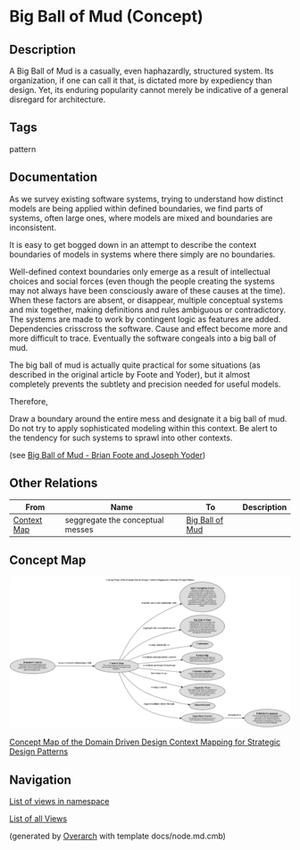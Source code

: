 
# Big Ball of Mud (Concept)
## Description
A Big Ball of Mud is a casually, even haphazardly, structured system.
Its organization, if one can call it that, is dictated more by expediency than
design. Yet, its enduring popularity cannot merely be indicative of a general
disregard for architecture.


## Tags
pattern

## Documentation
As we survey existing software systems, trying to understand how distinct
models are being applied within defined boundaries, we find parts of systems,
often large ones, where models are mixed and boundaries are inconsistent.

It is easy to get bogged down in an attempt to describe the context boundaries
of models in systems where there simply are no boundaries.

Well-defined context boundaries only emerge as a result of intellectual choices
and social forces (even though the people creating the systems may not always
have been consciously aware of these causes at the time). When these factors
are absent, or disappear, multiple conceptual systems and mix together, making
definitions and rules ambiguous or contradictory. The systems are made to work
by contingent logic as features are added. Dependencies crisscross the
software. Cause and effect become more and more difficult to trace. Eventually
the software congeals into a big ball of mud.

The big ball of mud is actually quite practical for some situations (as
described in the original article by Foote and Yoder), but it almost completely
prevents the subtlety and precision needed for useful models.

Therefore,

Draw a boundary around the entire mess and designate it a big ball of mud. Do
not try to apply sophisticated modeling within this context. Be alert to the
tendency for such systems to sprawl into other contexts.

(see [Big Ball of Mud - Brian Foote and Joseph Yoder](http://www.laputan.org/mud/mud.html))
## Other Relations
| From | Name | To | Description |
|---|---|---|---|
| [Context Map](../../../software-development/domain-driven-design/context-mapping/c-context-map.md) | seggregate the conceptual messes | [Big Ball of Mud](../../../software-development/domain-driven-design/context-mapping/c-big-ball-of-mud.md) |  |

## Concept Map
![Concept Map of the Domain Driven Design Context Mapping for Strategic Design Patterns](../../../software-development/domain-driven-design/context-mapping/concept-view.png)

[Concept Map of the Domain Driven Design Context Mapping for Strategic Design Patterns](../../../software-development/domain-driven-design/context-mapping/concept-view.md)


## Navigation
[List of views in namespace](./views-in-namespace.md)

[List of all Views](../../../views.md)


(generated by [Overarch](https://github.com/soulspace-org/overarch) with template docs/node.md.cmb)
